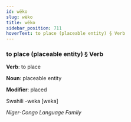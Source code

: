 ```yaml
---
id: wëko
slug: wëko
title: wëko
sidebar_position: 711
hoverText: to place (placeable entity) § Verb
---
```


### to place (placeable entity) § Verb

**Verb**: to place

**Noun**: placeable entity

**Modifier**: placed

Swahili -weka [weka]

*Niger-Congo Language Family*